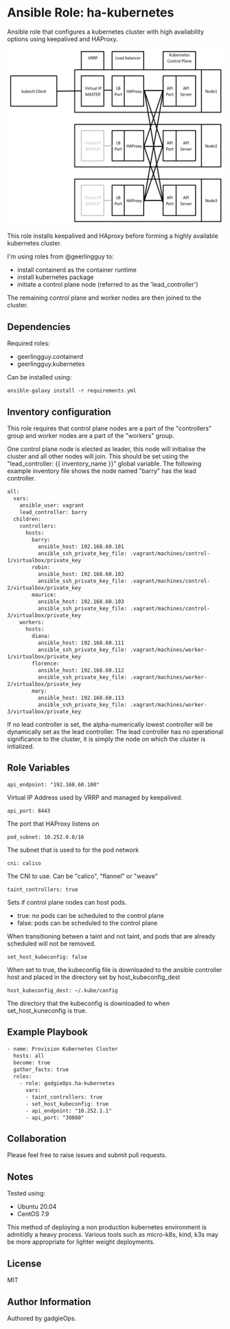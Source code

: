 Ansible Role: ha-kubernetes
=========

Ansible role that configures a kubernetes cluster with high availability options using keepalived and HAProxy.


<img src="images/ha-diagram.png" alt="ha-diagram" width="800"/>


This role installs keepalived and HAproxy before forming a highly available kubernetes cluster.

I'm using roles from @geerlingguy to:
- install containerd as the container runtime
- install kubernetes package
- initiate a control plane node (referred to as the 'lead_controller')

The remaining control plane and worker nodes are then joined to the cluster.

Dependencies
------------

Required roles:
- geerlingguy.containerd
- geerlingguy.kubernetes

Can be installed using:
~~~
ansible-galaxy install -r requirements.yml
~~~

Inventory configuration
-----------------------

This role requires that control plane nodes are a part of the "controllers" group and worker nodes are a part of the "workers" group.  


One control plane node is elected as leader, this node will initialise the cluster and all other nodes will join. This should be set using the "lead_controller: {{ inventory_name }}" global variable. The following example inventory file shows the node named "barry" has the lead controller.

~~~
all:
  vars:
    ansible_user: vagrant
    lead_controller: barry
  children:
    controllers:
      hosts:
        barry:
          ansible_host: 192.168.60.101
          ansible_ssh_private_key_file: .vagrant/machines/control-1/virtualbox/private_key
        robin:
          ansible_host: 192.168.60.102
          ansible_ssh_private_key_file: .vagrant/machines/control-2/virtualbox/private_key 
        maurice:
          ansible_host: 192.168.60.103
          ansible_ssh_private_key_file: .vagrant/machines/control-3/virtualbox/private_key
    workers:
      hosts:
        diana:
          ansible_host: 192.168.60.111
          ansible_ssh_private_key_file: .vagrant/machines/worker-1/virtualbox/private_key
        florence:
          ansible_host: 192.168.60.112
          ansible_ssh_private_key_file: .vagrant/machines/worker-2/virtualbox/private_key
        mary:
          ansible_host: 192.168.60.113
          ansible_ssh_private_key_file: .vagrant/machines/worker-3/virtualbox/private_key
~~~

If no lead controller is set, the alpha-numerically lowest controller will be dynamically set as the lead controller. The lead controller has no operational significance to the cluster, it is simply the node on which the cluster is intialized.

Role Variables
--------------
~~~
api_endpoint: "192.168.60.100"
~~~
Virtual IP Address used by VRRP and managed by keepalived. 

~~~
api_port: 8443
~~~
The port that HAProxy listens on

~~~
pod_subnet: 10.252.0.0/16
~~~
The subnet that is used to for the pod network

~~~
cni: calico
~~~
The CNI to use. Can be "calico", "flannel" or "weave"

~~~
taint_controllers: true
~~~
Sets if control plane nodes can host pods. 
- true: no pods can be scheduled to the control plane
- false: pods can be scheduled to the control plane

When transitioning betwen a taint and not taint, and pods that are already scheduled will not be removed. 

~~~
set_host_kubeconfig: false
~~~
When set to true, the kubeconfig file is downloaded to the ansible controller host and placed in the directory set by host_kubeconfig_dest

~~~
host_kubeconfig_dest: ~/.kube/config
~~~
The directory that the kubeconfig is downloaded to when set_host_kuneconfig is true.

Example Playbook
----------------
~~~
- name: Provision Kubernetes Cluster
  hosts: all
  become: true
  gather_facts: true
  roles:
    - role: gadgieOps.ha-kubernetes
      vars:
      - taint_controllers: true
      - set_host_kubeconfig: true
      - api_endpoint: "10.252.1.1"
      - api_port: "38080"
~~~

Collaboration
-------------
Please feel free to raise issues and submit pull requests.

Notes
-----
Tested using:
- Ubuntu 20.04
- CentOS 7.9

This method of deploying a non production kubernetes environment is admitidly a heavy process. Various tools such as micro-k8s, kind, k3s may be more appropriate for lighter weight deployments.

License
-------
MIT

Author Information
------------------
Authored by gadgieOps.
